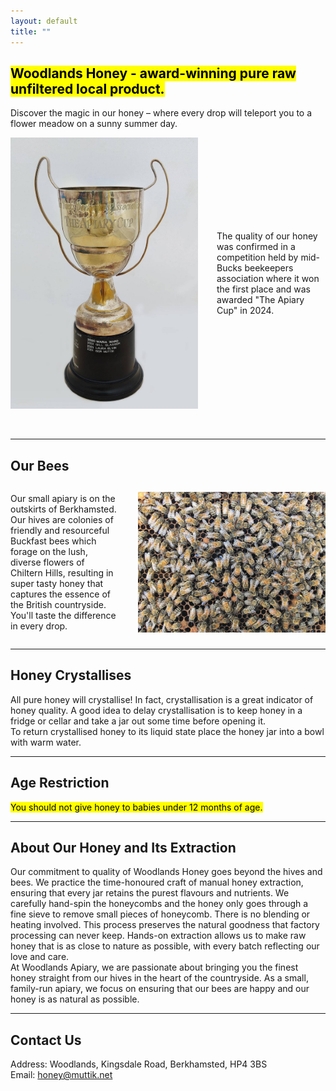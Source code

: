 ```yaml
---
layout: default
title: ""
---
```



## <mark>Woodlands Honey - award-winning pure raw unfiltered local product.</mark>
Discover the magic in our honey – where every drop will teleport you to a flower meadow on a sunny summer day.<br>
<div style="display:flex; align-items:center;">
  <img src="theapiarycup.jpeg" alt="Apiary Cup" width="300" style="float:left; margin-right:15px;">
  <p style="margin-left:15px;">
  The quality of our honey was confirmed in a competition held by mid-Bucks beekeepers association where it won the first place and was awarded "The Apiary Cup" in 2024.<br>
  </p>
</div>
<br><br>

---

## Our Bees
<div style="display:flex; align-items:center;">
  <p style="margin-right:15px;">
  Our small apiary is on the outskirts of Berkhamsted. Our hives are colonies of friendly and resourceful Buckfast bees which forage on the lush, 
  diverse flowers of Chiltern Hills, resulting in super tasty honey that captures the essence of the British countryside. You'll taste the difference in every drop.<br>
  </p>
  <img src="manybees.jpeg" alt="Many bees" width="300" style="float:right; margin-left:15px;">
</div>

---

## Honey Crystallises
All pure honey will crystallise! In fact, crystallisation is a great indicator of honey quality.  A good idea to delay crystallisation is to keep honey in a fridge or cellar and take a jar out some time before opening it.<br>
To return crystallised honey to its liquid state place the honey jar into a bowl with warm water.

---

## Age Restriction
<mark>You should not give honey to babies under 12 months of age.​​</mark>

---
  
## About Our Honey and Its Extraction
Our commitment to quality of Woodlands Honey goes beyond the hives and bees. We practice the time-honoured craft of manual honey extraction, ensuring that every
jar retains the purest flavours and nutrients. We carefully hand-spin the honeycombs and the honey only goes through a fine sieve to remove small pieces of honeycomb.
There is no blending or heating involved. This process preserves the natural goodness that factory processing can never keep. Hands-on extraction allows us to make
raw honey that is as close to nature as possible, with every batch reflecting our love and care.<br>
​At Woodlands Apiary, we are passionate about bringing you the finest honey straight from our hives in the heart of the countryside. As a small, family-run apiary,
we focus on ensuring that our bees are happy and our honey is as natural as possible.<br>

---

## Contact Us
Address: Woodlands, Kingsdale Road, Berkhamsted, HP4 3BS<br>
Email: honey@muttik.net
